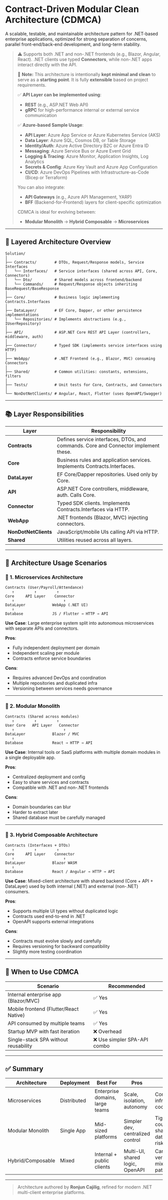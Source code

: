 
# Contract-Driven Modular Clean Architecture (CDMCA)

A scalable, testable, and maintainable architecture pattern for .NET-based enterprise applications, optimized for strong separation of concerns, parallel front-end/back-end development, and long-term stability.

> ⚠️ Supports both .NET and non-.NET frontends (e.g., Blazor, Angular, React). .NET clients use typed **Connectors**, while non-.NET apps interact directly with the API.
>
> 🔧 **Note:**
> This architecture is intentionally **kept minimal and clean** to serve as a **starting point**. It is fully **extensible** based on project requirements.
>
> ✅ **API Layer can be implemented using**:
>
> * **REST** (e.g., ASP.NET Web API)
> * **gRPC** for high-performance internal or external service communication
>
> ✅ **Azure-based Sample Usage**:
>
> * **API Layer**: Azure App Service or Azure Kubernetes Service (AKS)
> * **Data Layer**: Azure SQL, Cosmos DB, or Table Storage
> * **Identity/Auth**: Azure Active Directory B2C or Azure Entra ID
> * **Messaging**: Azure Service Bus or Azure Event Grid
> * **Logging & Tracing**: Azure Monitor, Application Insights, Log Analytics
> * **Secrets & Config**: Azure Key Vault and Azure App Configuration
> * **CI/CD**: Azure DevOps Pipelines with Infrastructure-as-Code (Bicep or Terraform)
>
> You can also integrate:
>
> * **API Gateways** (e.g., Azure API Management, YARP)
> * **BFF** (Backend-for-Frontend) layers for client-specific optimization
>
> CDMCA is ideal for evolving between:
>
> * **Modular Monolith** → **Hybrid Composable** → **Microservices**
>
---

## 🧱 Layered Architecture Overview

```
Solution/
│
├── Contracts/        # DTOs, Request/Response models, Service Interfaces
│   └── Interfaces/   # Service interfaces (shared across API, Core, Connectors)
│   └── Dto/          # Shared models across frontend/backend
│   └── Commands/     # Request/Response objects inheriting BaseRequest/BaseResponse
│
├── Core/             # Business logic implementing Contracts.Interfaces
│
├── DataLayer/        # EF Core, Dapper, or other persistence implementations
│   └── Repositories/ # Implements abstractions (e.g., IUserRepository)
│
├── API/              # ASP.NET Core REST API Layer (controllers, middleware, auth)
│
├── Connector/        # Typed SDK (implements service interfaces using HTTP)
│
├── WebApp/           # .NET Frontend (e.g., Blazor, MVC) consuming Connectors
│
├── Shared/           # Common utilities: constants, extensions, filters
│
├── Tests/            # Unit tests for Core, Contracts, and Connectors
│
└── NonDotNetClients/ # Angular, React, Flutter (uses OpenAPI/Swagger)
```

---

## 📚 Layer Responsibilities

| Layer          | Responsibility                                                                 |
|----------------|----------------------------------------------------------------------------------|
| **Contracts**  | Defines service interfaces, DTOs, and commands. Core and Connector implement these. |
| **Core**       | Business rules and application services. Implements Contracts.Interfaces.        |
| **DataLayer**  | EF Core/Dapper repositories. Used only by Core.                                 |
| **API**        | ASP.NET Core controllers, middleware, auth. Calls Core.                         |
| **Connector**  | Typed SDK clients. Implements Contracts.Interfaces via HTTP.                    |
| **WebApp**     | .NET frontends (Blazor, MVC) injecting connectors.                              |
| **NonDotNetClients** | JavaScript/mobile UIs calling API via HTTP.                                   |
| **Shared**     | Utilities reused across all layers.                                             |

---

## 🔁 Architecture Usage Scenarios

### 🔷 1. Microservices Architecture

```
Contracts (User/Payroll/Attendance)
   ↑         ↑         ↑
Core     API Layer    Connector
   ↑                      ↑
DataLayer            WebApp (.NET UI)
   ↑
Database             JS / Flutter → HTTP → API
```

**Use Case**: Large enterprise system split into autonomous microservices with separate APIs and connectors.

**Pros**:
- Fully independent deployment per domain
- Independent scaling per module
- Contracts enforce service boundaries

**Cons**:
- Requires advanced DevOps and coordination
- Multiple repositories and duplicated infra
- Versioning between services needs governance

---

### 🔷 2. Modular Monolith

```
Contracts (Shared across modules)
   ↑         ↑         ↑
User Core   API Layer   Connector
   ↑                      ↑
DataLayer            Blazor / MVC
   ↑
Database             React → HTTP → API
```

**Use Case**: Internal tools or SaaS platforms with multiple domain modules in a single deployable app.

**Pros**:
- Centralized deployment and config
- Easy to share services and contracts
- Compatible with .NET and non-.NET frontends

**Cons**:
- Domain boundaries can blur
- Harder to extract later
- Shared database must be carefully managed

---

### 🔷 3. Hybrid Composable Architecture

```
Contracts (Interfaces + DTOs)
   ↑         ↑         ↑
Core     API Layer    Connector
   ↑                      ↑
DataLayer            Blazor WASM
   ↑
Database             React / Angular → HTTP → API
```

**Use Case**: Mixed-client architecture with shared backend (Core + API + DataLayer) used by both internal (.NET) and external (non-.NET) consumers.

**Pros**:
- Supports multiple UI types without duplicated logic
- Contracts used end-to-end in .NET
- OpenAPI supports external integrations

**Cons**:
- Contracts must evolve slowly and carefully
- Requires versioning for backward compatibility
- Slightly more testing coordination

---

## 📌 When to Use CDMCA

| Scenario                               | Recommended |
|----------------------------------------|-------------|
| Internal enterprise app (Blazor/MVC)   | ✅ Yes       |
| Mobile frontend (Flutter/React Native) | ✅ Yes       |
| API consumed by multiple teams         | ✅ Yes       |
| Startup MVP with fast iteration        | ❌ Overhead  |
| Single-stack SPA without reusability   | ❌ Use simpler SPA-API combo |

---

## ✅ Summary

| Architecture         | Deployment | Best For                         | Pros                                   | Cons                                  |
|----------------------|------------|-----------------------------------|----------------------------------------|----------------------------------------|
| Microservices         | Distributed | Enterprise domains, large teams  | Scale, isolation, autonomy             | Complex infra, team coordination       |
| Modular Monolith      | Single App | Mid-sized platforms               | Simpler dev, centralized control       | Tighter coupling, shared database risk |
| Hybrid/Composable     | Mixed      | Internal + public clients         | Multi-UI, shared logic, OpenAPI        | Careful versioning, mixed test paths   |

---
> Architecture authored by **Ronjun Cajilig**, refined for modern .NET multi-client enterprise platforms.
